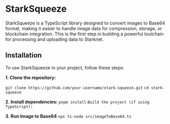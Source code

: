 # StarkSqueeze

StarkSqueeze is a TypeScript library designed to convert images to Base64 format, making it easier to handle image data for compression, storage, or blockchain integration. This is the first step in building a powerful toolchain for processing and uploading data to Starknet.

## Installation

To use StarkSqueeze in your project, follow these steps:

**1. Clone the repository:**

`git clone https://github.com/your-username/stark-squeeze.git`
`cd stark-squeeze`

**2. Install dependencies:**
`pnpm install`
`Build the project (if using TypeScript):`

**3. Run Image to Base64**
`npx ts-node src/imageToBase64.ts`